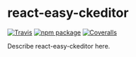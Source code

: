# react-easy-ckeditor

[![Travis][build-badge]][build]
[![npm package][npm-badge]][npm]
[![Coveralls][coveralls-badge]][coveralls]

Describe react-easy-ckeditor here.

[build-badge]: https://img.shields.io/travis/dca/react-easy-ckeditor/master.png?style=flat-square
[build]: https://travis-ci.org/dca/react-easy-ckeditor

[npm-badge]: https://img.shields.io/npm/v/react-easy-ckeditor.png?style=flat-square
[npm]: https://www.npmjs.org/package/react-easy-ckeditor

[coveralls-badge]: https://img.shields.io/coveralls/dca/react-easy-ckeditor/master.png?style=flat-square
[coveralls]: https://coveralls.io/github/dca/react-easy-ckeditor
